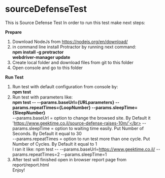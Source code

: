 # sourceDefenseTest
This is Source Defense Test
In order to run this test make next steps:</br>

<b>Prepare</b>
1. Download NodeJs from https://nodejs.org/en/download/
2. in command line install Protractor by running next command:</br>
  <b>npm install -g protractor</b></br>
  <b>webdriver-manager update</b></br>
3. Create local folder and download files from git to this folder
4. Open console and go to this folder</br>

<b>Run Test</b>
1. Run test with default configuration from console by:</br>
  <b>npm test</b></br>
2. Run test with parameters like:</br>
  <b>npm test -- --params.baseUrl={URLparameters} --params.repeatTimes={LoopNumber} --params.sleepTime={SleepNumber}</b></br> 
--params.baseUrl = option to change the browsed site. By Default it 'https://www.geektime.co.il/source-defense-raises-10m/'</br> 
--params.sleepTime = option to waiting time easily. Put Number of Seconds. By Default it equal to 30</br> 
--params.repeatTimes = option to run test more than one cycle. Put Number of Cycles. By Default it equal to 1</br> 
I ran it like: npm test -- --params.baseUrl=https://www.geektime.co.il/ --params.repeatTimes=2 --params.sleepTime=1</br> 
3. After test will finished open in browser report page from report/report.html</br> 
Enjoy!
